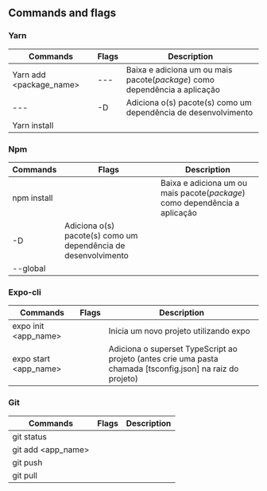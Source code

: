 ## Commands and flags

### Yarn

Commands | Flags | Description
---|---|---
Yarn add <package_name> | --- | Baixa e adiciona um ou mais pacote(_package_) como dependência a aplicação
--- | -D | Adiciona o(s) pacote(s) como um dependência de desenvolvimento
Yarn install | 




### Npm 

Commands | Flags | Description
 ---|---|---
npm install | | Baixa e adiciona um ou mais pacote(_package_) como dependência a aplicação
 | -D | Adiciona o(s) pacote(s) como um dependência de desenvolvimento
 | --global | 

### Expo-cli 

Commands | Flags | Description
---|---|---
expo init <app_name>|  | Inicia um novo projeto utilizando expo
expo start <app_name>| | Adiciona o superset TypeScript ao projeto (antes crie uma pasta chamada [tsconfig.json] na raiz do projeto)


### Git

Commands | Flags | Description
---|---|---
git status | | 
git add <app_name>| | 
git push | |
git pull | |
